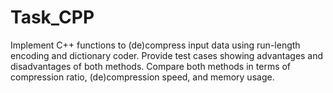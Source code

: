 # Task_CPP
Implement C++ functions to (de)compress input data using run-length encoding and dictionary coder. Provide test cases showing advantages and disadvantages of both methods. Compare both methods in terms of compression ratio, (de)compression speed, and memory usage.
